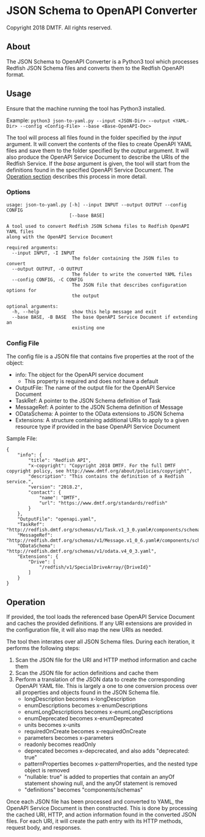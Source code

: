 # JSON Schema to OpenAPI Converter

Copyright 2018 DMTF. All rights reserved.

## About

The JSON Schema to OpenAPI Converter is a Python3 tool which processes Redfish JSON Schema files and converts them to the Redfish OpenAPI format.

## Usage

Ensure that the machine running the tool has Python3 installed.

Example: `python3 json-to-yaml.py --input <JSON-Dir> --output <YAML-Dir> --config <Config-File> --base <Base-OpenAPI-Doc>`

The tool will process all files found in the folder specified by the *input* argument.  It will convert the contents of the files to create OpenAPI YAML files and save them to the folder specified by the *output* argument.  It will also produce the OpenAPI Service Document to describe the URIs of the Redfish Service.  If the *base* argument is given, the tool will start from the definitions found in the specified OpenAPI Service Document.  The [Operation section](#operation) describes this process in more detail.

### Options

```
usage: json-to-yaml.py [-h] --input INPUT --output OUTPUT --config CONFIG
                       [--base BASE]

A tool used to convert Redfish JSON Schema files to Redfish OpenAPI YAML files
along with the OpenAPI Service Document

required arguments:
  --input INPUT, -I INPUT
                        The folder containing the JSON files to convert
  --output OUTPUT, -O OUTPUT
                        The folder to write the converted YAML files
  --config CONFIG, -C CONFIG
                        The JSON file that describes configuration options for
                        the output

optional arguments:
  -h, --help            show this help message and exit
  --base BASE, -B BASE  The base OpenAPI Service Document if extending an
                        existing one
```

### Config File

The config file is a JSON file that contains five properties at the root of the object:
* info: The object for the OpenAPI service document
    * This property is required and does not have a default
* OutputFile: The name of the output file for the OpenAPI Service Document
* TaskRef: A pointer to the JSON Schema definition of Task
* MessageRef: A pointer to the JSON Schema definition of Message
* ODataSchema: A pointer to the OData extensions to JSON Schema
* Extensions: A structure containing additional URIs to apply to a given resource type if provided in the base OpenAPI Service Document

Sample File:
```
{
    "info": {
        "title": "Redfish API",
        "x-copyright": "Copyright 2018 DMTF. For the full DMTF copyright policy, see http://www.dmtf.org/about/policies/copyright",
        "description": "This contains the definition of a Redfish service.",
        "version": "2018.2",
        "contact": {
            "name": "DMTF",
            "url": "https://www.dmtf.org/standards/redfish"
        }
    },
    "OutputFile": "openapi.yaml",
    "TaskRef": "http://redfish.dmtf.org/schemas/v1/Task.v1_3_0.yaml#/components/schemas/Task",
    "MessageRef": "http://redfish.dmtf.org/schemas/v1/Message.v1_0_6.yaml#/components/schemas/Message",
    "ODataSchema": "http://redfish.dmtf.org/schemas/v1/odata.v4_0_3.yaml",
    "Extensions": {
        "Drive": [
            "/redfish/v1/SpecialDriveArray/{DriveId}"
        ]
    }
}
```

## Operation

If provided, the tool loads the referenced base OpenAPI Service Document and caches the provided definitions.  If any URI extensions are provided in the configuration file, it will also map the new URIs as needed.

The tool then interates over all JSON Schema files.  During each iteration, it performs the following steps:
1. Scan the JSON file for the URI and HTTP method information and cache them
2. Scan the JSON file for action definitions and cache them
3. Perform a translation of the JSON data to create the corresponding OpenAPI YAML file.  This is largely a one to one conversion process over all properties and objects found in the JSON Schema file.
    * longDescription becomes x-longDescription
    * enumDescriptions becomes x-enumDescriptions
    * enumLongDescriptions becomes x-enumLongDescriptions
    * enumDeprecated becomes x-enumDeprecated
    * units becomes x-units
    * requiredOnCreate becomes x-requiredOnCreate
    * parameters becomes x-parameters
    * readonly becomes readOnly
    * deprecated becomes x-depcrecated, and also adds "deprecated: true"
    * patternProperties becomes x-patternProperties, and the nested type object is removed
    * "nullable: true" is added to properties that contain an anyOf statement showing null, and the anyOf statement is removed
    * "definitions" becomes "components/schemas"

Once each JSON file has been processed and converted to YAML, the OpenAPI Service Document is then constructed.  This is done by processing the cached URI, HTTP, and action information found in the converted JSON files.  For each URI, it will create the path entry with its HTTP methods, request body, and responses.

